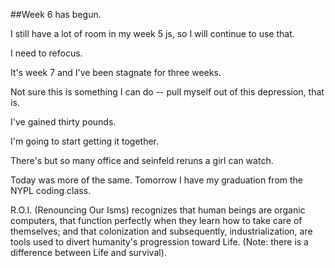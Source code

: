 ##Week 6 has begun.

I still have a lot of room in my week 5 js, so I will continue to use that. 

I need to refocus.

It's week 7 and I've been stagnate for three weeks. 

Not sure this is something I can do -- pull myself out of this depression, that is. 

I've gained thirty pounds. 

I'm going to start getting it together.

There's but so many office and seinfeld reruns a girl can watch.

Today was more of the same. Tomorrow I have my graduation from the NYPL coding class.

R.O.I. (Renouncing Our Isms) recognizes that human beings are organic computers, that function perfectly when they learn how to take care of themselves; and that colonization and subsequently, industrialization, are tools used to divert humanity's progression toward Life. (Note: there is a difference between Life and survival).